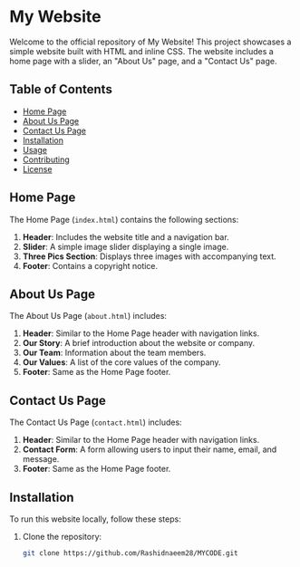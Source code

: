 # My Website

Welcome to the official repository of My Website! This project showcases a simple website built with HTML and inline CSS. The website includes a home page with a slider, an "About Us" page, and a "Contact Us" page.

## Table of Contents

- [Home Page](#home-page)
- [About Us Page](#about-us-page)
- [Contact Us Page](#contact-us-page)
- [Installation](#installation)
- [Usage](#usage)
- [Contributing](#contributing)
- [License](#license)

## Home Page

The Home Page (`index.html`) contains the following sections:

1. **Header**: Includes the website title and a navigation bar.
2. **Slider**: A simple image slider displaying a single image.
3. **Three Pics Section**: Displays three images with accompanying text.
4. **Footer**: Contains a copyright notice.

## About Us Page

The About Us Page (`about.html`) includes:

1. **Header**: Similar to the Home Page header with navigation links.
2. **Our Story**: A brief introduction about the website or company.
3. **Our Team**: Information about the team members.
4. **Our Values**: A list of the core values of the company.
5. **Footer**: Same as the Home Page footer.

## Contact Us Page

The Contact Us Page (`contact.html`) includes:

1. **Header**: Similar to the Home Page header with navigation links.
2. **Contact Form**: A form allowing users to input their name, email, and message.
3. **Footer**: Same as the Home Page footer.

## Installation

To run this website locally, follow these steps:

1. Clone the repository:
   ```bash
   git clone https://github.com/Rashidnaeem28/MYCODE.git